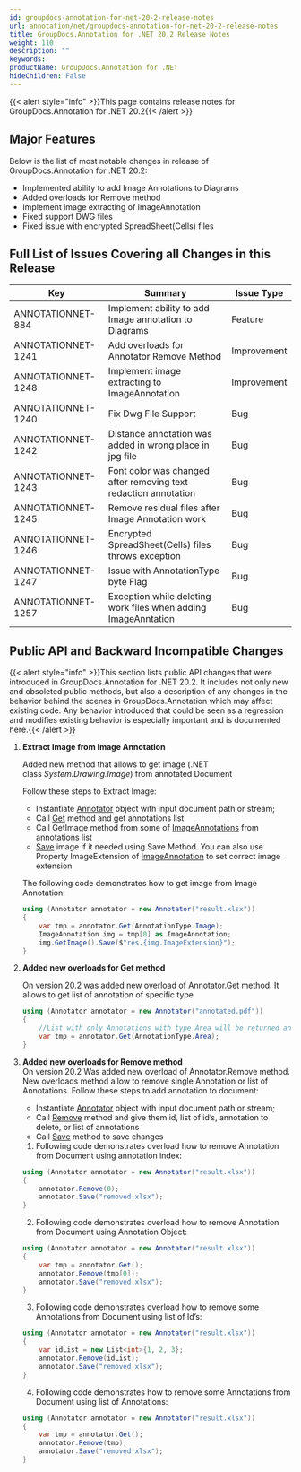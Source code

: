```yaml
---
id: groupdocs-annotation-for-net-20-2-release-notes
url: annotation/net/groupdocs-annotation-for-net-20-2-release-notes
title: GroupDocs.Annotation for .NET 20.2 Release Notes
weight: 110
description: ""
keywords: 
productName: GroupDocs.Annotation for .NET
hideChildren: False
---
```

{{< alert style="info" >}}This page contains release notes for GroupDocs.Annotation for .NET 20.2{{< /alert >}}

## Major Features

Below is the list of most notable changes in release of GroupDocs.Annotation for .NET 20.2:
*   Implemented ability to add Image Annotations to Diagrams
*   Added overloads for Remove method
*   Implement image extracting of ImageAnnotation 
*   Fixed support DWG files
*   Fixed issue with encrypted SpreadSheet(Cells) files

## Full List of Issues Covering all Changes in this Release

| Key | Summary | Issue Type |
| --- | --- | --- |
| ANNOTATIONNET-884 | Implement ability to add Image annotation to Diagrams | Feature |
| ANNOTATIONNET-1241 | Add overloads for Annotator Remove Method | Improvement |
| ANNOTATIONNET-1248 | Implement image extracting to ImageAnnotation | Improvement |
| ANNOTATIONNET-1240 | Fix Dwg File Support | Bug |
| ANNOTATIONNET-1242 | Distance annotation was added in wrong place in jpg file | Bug |
| ANNOTATIONNET-1243 | Font color was changed after removing text redaction annotation | Bug |
| ANNOTATIONNET-1245 | Remove residual files after Image Annotation work | Bug |
| ANNOTATIONNET-1246 | Encrypted SpreadSheet(Cells) files throws exception | Bug |
| ANNOTATIONNET-1247 | Issue with AnnotationType byte Flag | Bug |
| ANNOTATIONNET-1257 | Exception while deleting work files when adding ImageAnntation | Bug |
  

## Public API and Backward Incompatible Changes

{{< alert style="info" >}}This section lists public API changes that were introduced in GroupDocs.Annotation for .NET 20.2. It includes not only new and obsoleted public methods, but also a description of any changes in the behavior behind the scenes in GroupDocs.Annotation which may affect existing code. Any behavior introduced that could be seen as a regression and modifies existing behavior is especially important and is documented here.{{< /alert >}}

1.  **Extract Image from Image Annotation**  
    
    Added new method that allows to get image (.NET class *System.Drawing.Image*) from annotated Document 
    
    Follow these steps to Extract Image:
    *   Instantiate [Annotator](https://apireference.groupdocs.com/net/annotation/groupdocs.annotation/annotator) object with input document path or stream;
    *   Call [Get](https://apireference.groupdocs.com/net/annotation/groupdocs.annotation/annotator/methods/get) method and get annotations list
    *   Call GetImage method from some of [ImageAnnotations](https://apireference.groupdocs.com/net/annotation/groupdocs.annotation.models.annotationmodels/imageannotation) from annotations list
    *   [Save](https://docs.microsoft.com/en-us/dotnet/api/system.drawing.image.save?view=netframework-4.8#System_Drawing_Image_Save_System_String_) image if it needed using Save Method. You can also use Property ImageExtension of [ImageAnnotation](https://apireference.groupdocs.com/net/annotation/groupdocs.annotation.models.annotationmodels/imageannotation) to set correct image extension
    
    The following code demonstrates how to get image from Image Annotation:
    
    ```csharp
    using (Annotator annotator = new Annotator("result.xlsx"))
    {
      	var tmp = annotator.Get(AnnotationType.Image);
        ImageAnnotation img = tmp[0] as ImageAnnotation; 	
    	img.GetImage().Save($"res.{img.ImageExtension}");
    }
    ```
    
2.  **Added new overloads for Get method** 
    
    On version 20.2 was added new overload of Annotator.Get method. It allows to get list of annotation of specific type
    ```csharp
    using (Annotator annotator = new Annotator("annotated.pdf"))
    {
    	//List with only Annotations with type Area will be returned and saved as tmp variable                
    	var tmp = annotator.Get(AnnotationType.Area);            
    }
    ```
    
3.  **Added new overloads for Remove method**  
    On version 20.2 Was added new overload of Annotator.Remove method.
    New overloads method allow to remove single Annotation or list of Annotations.
    Follow these steps to add annotation to document:
    
    *   Instantiate [Annotator](https://apireference.groupdocs.com/net/annotation/groupdocs.annotation/annotator) object with input document path or stream;
    *   Call [Remove](https://apireference.groupdocs.com/net/annotation/groupdocs.annotation/annotator/methods/remove) method and give them id, list of id’s, annotation to delete, or list of annotations 
    *   Call [Save](https://apireference.groupdocs.com/net/annotation/groupdocs.annotation.annotator/save/methods/2) method to save changes
       
    1) Following code demonstrates overload how to remove Annotation from Document using annotation index:
    ```csharp
    using (Annotator annotator = new Annotator("result.xlsx"))
    {
    	annotator.Remove(0);
    	annotator.Save("removed.xlsx");
    }
    ```
    
    2) Following code demonstrates overload how to remove Annotation from Document using Annotation Object:
    ```csharp
    using (Annotator annotator = new Annotator("result.xlsx"))
    {
    	var tmp = annotator.Get();
    	annotator.Remove(tmp[0]);
    	annotator.Save("removed.xlsx");
    }
    ```
    
    3) Following code demonstrates overload how to remove some Annotations from Document using list of Id’s:
    ```csharp
    using (Annotator annotator = new Annotator("result.xlsx"))
    {
    	var idList = new List<int>{1, 2, 3};
    	annotator.Remove(idList);
    	annotator.Save("removed.xlsx");
    }
    ```

    4) Following code demonstrates how to remove some Annotations from Document using list of Annotations:
    ```csharp
    using (Annotator annotator = new Annotator("result.xlsx"))
    {
    	var tmp = annotator.Get();
    	annotator.Remove(tmp);
    	annotator.Save("removed.xlsx");
    }
    ```